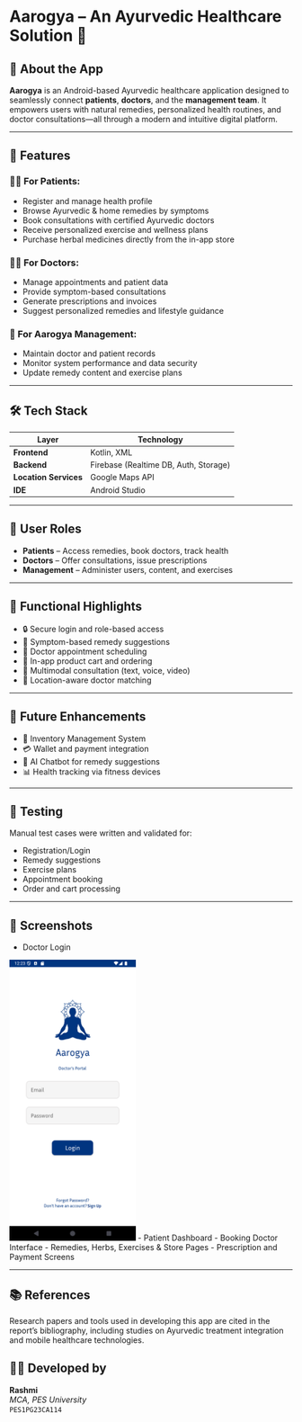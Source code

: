# Aarogya – An Ayurvedic Healthcare Solution 🌿

## 📱 About the App

**Aarogya** is an Android-based Ayurvedic healthcare application designed to seamlessly connect **patients**, **doctors**, and the **management team**. It empowers users with natural remedies, personalized health routines, and doctor consultations—all through a modern and intuitive digital platform.

---

## 🎯 Features

### 🧑‍⚕️ For Patients:
- Register and manage health profile
- Browse Ayurvedic & home remedies by symptoms
- Book consultations with certified Ayurvedic doctors
- Receive personalized exercise and wellness plans
- Purchase herbal medicines directly from the in-app store

### 👨‍⚕️ For Doctors:
- Manage appointments and patient data
- Provide symptom-based consultations
- Generate prescriptions and invoices
- Suggest personalized remedies and lifestyle guidance

### 👥 For Aarogya Management:
- Maintain doctor and patient records
- Monitor system performance and data security
- Update remedy content and exercise plans

---

## 🛠️ Tech Stack

| Layer                 | Technology                  |
|----------------------|-----------------------------|
| **Frontend**         | Kotlin, XML                 |
| **Backend**          | Firebase (Realtime DB, Auth, Storage) |
| **Location Services**| Google Maps API             |
| **IDE**              | Android Studio              |

---

## 🔐 User Roles

- **Patients** – Access remedies, book doctors, track health
- **Doctors** – Offer consultations, issue prescriptions
- **Management** – Administer users, content, and exercises

---

## 📌 Functional Highlights

- 🔒 Secure login and role-based access
- 🧾 Symptom-based remedy suggestions
- 📆 Doctor appointment scheduling
- 🛒 In-app product cart and ordering
- 💬 Multimodal consultation (text, voice, video)
- 📍 Location-aware doctor matching

---

## 🚀 Future Enhancements

- 💼 Inventory Management System
- 💳 Wallet and payment integration
- 🤖 AI Chatbot for remedy suggestions
- 📊 Health tracking via fitness devices

---

## 🧪 Testing

Manual test cases were written and validated for:
- Registration/Login
- Remedy suggestions
- Exercise plans
- Appointment booking
- Order and cart processing

---

## 📸 Screenshots

- Doctor Login
<img src="screenshots/doctor login.png" alt="Doctor Login Page"  height="500"/>
- Patient Dashboard
- Booking Doctor Interface
- Remedies, Herbs, Exercises & Store Pages
- Prescription and Payment Screens

---

## 📚 References

Research papers and tools used in developing this app are cited in the report’s bibliography, including studies on Ayurvedic treatment integration and mobile healthcare technologies.



## 👩‍💻 Developed by

**Rashmi**  
_MCA, PES University_  
`PES1PG23CA114`
